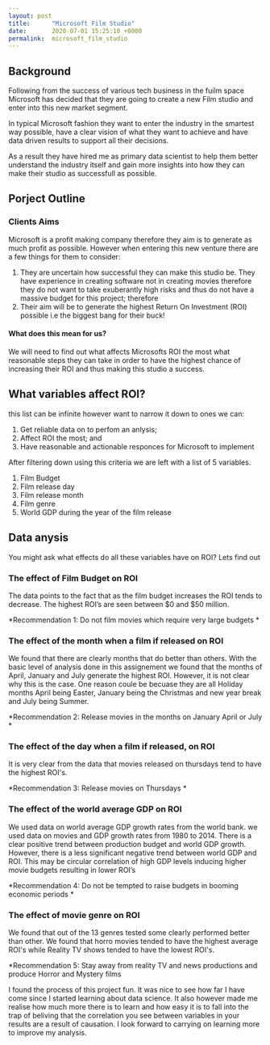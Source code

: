 ```yaml
---
layout: post
title:      "Microsoft Film Studio"
date:       2020-07-01 15:25:10 +0000
permalink:  microsoft_film_studio
---
```



## Background

Following from the success of various tech business in the fuilm space Microsoft has decided that they are going to create a new Film studio and enter into this new market segment.

In typical Microsoft fashion they want to enter the industry in the smartest way possible, have a clear vision of what they want to achieve and have data driven results to support all their decisions.

As a result they have hired me as primary data scientist to help them better understand the industry itself and gain more insights into how they can make their studio as successfull as possible.

## Porject Outline 
### Clients Aims
Microsoft is a profit making company therefore they aim is to generate as much profit as possible. However when entering this new venture there are a few things for them to consider:
1. They are uncertain how successful they can make this studio be. They have experience in creating software not in creating movies therefore they do not want to take exuberantly high risks and thus do not have a massive budget for this project; therefore
2. Their aim will be to generate the highest Return On Investment (ROI) possible i.e the biggest bang for their buck!

#### What does this mean for us?
We will need to find out what affects Microsofts ROI the most what reasonable steps they can take in order to have the highest chance of increasing their ROI and thus making this studio a success.

## What variables affect ROI?
this list can be infinite however want to narrow it down to ones we can:
1. Get reliable data on to perfom an anlysis;
2. Affect ROI the most; and
3. Have reasonable and actionable responces for Microsoft to implement

After filtering down using this criteria we are left with a list of 5 variables.
1. Film Budget
2. Film release day 
3. Film release month
4. Film genre 
5. World GDP during the year of the film release

## Data anysis 
You might ask what effects do all these variables have on ROI?
Lets find out

### The effect of Film Budget on ROI

The data points to the fact that as the film budget increases the ROI tends to decrease. The highest ROI’s are seen between $0 and $50 million.

*Recommendation 1: Do not film movies which require very large budgets 
*

### The effect of the month when a film if released on ROI

We found that there are clearly months that do better than others. With the basic level of analysis done in this assignement we found that the months of April, January and July generate the highest ROI. However, it is not clear why this is the case. One reason coule be becuase they are all Holiday months April being Easter, January being the Christmas and new year break and July being Summer.

*Recommendation 2: Release movies in the months on January April or July
*

### The effect of the day when a film if released, on ROI

It is very clear from the data that movies released on thursdays tend to have the highest ROI's.

*Recommendation 3: Release movies on Thursdays 
*

### The effect of the world average GDP on ROI

We used data on world average GDP growth rates from the world bank. we used data on movies and GDP growth rates from 1980 to 2014. There is a clear positive trend between production budget and world GDP growth. However, there is a less significant negative trend between world GDP and ROI. This may be circular correlation of high GDP levels inducing higher movie budgets resulting in lower ROI’s

*Recommendation 4: Do not be tempted to raise budgets in booming economic periods
*

### The effect of movie genre on ROI

We found that out of the 13 genres tested some clearly performed better than other. We found that horro movies tended to have the highest average ROI's while Reality TV shows tended to have the lowest ROI's.

*Recommendation 5: Stay away from reality TV and news productions and produce Horror and Mystery films 



I found the process of this project fun. It was nice to see how far I have come since I started learning about data science. It also however made me realise how much more there is to learn and how easy it is to fall into the trap of beliving that the correlation you see between variables in your results are a result of causation. I look forward to carrying on learning more to improve my analysis.









